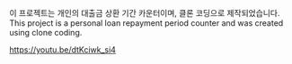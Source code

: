 이 프로젝트는 개인의 대출금 상환 기간 카운터이며, 클론 코딩으로 제작되었습니다.
This project is a personal loan repayment period counter and was created using clone coding.

https://youtu.be/dtKciwk_si4